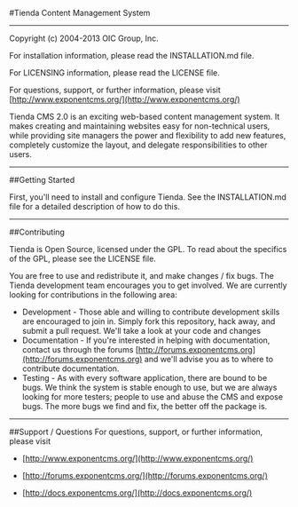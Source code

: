 #Tienda Content Management System

----------

Copyright (c) 2004-2013 OIC Group, Inc.

For installation information, please read the INSTALLATION.md file.

For LICENSING information, please read the LICENSE file.

For questions, support, or further information, please visit
[http://www.exponentcms.org/](http://www.exponentcms.org/)

Tienda CMS 2.0 is an exciting web-based content management system. It makes
creating and maintaining websites easy for non-technical users, while
providing site managers the power and flexibility to add new features,
completely customize the layout, and delegate responsibilities to other
users.

----------------
##Getting Started

First, you'll need to install and configure Tienda. See the INSTALLATION.md
file for a detailed description of how to do this.

------------
##Contributing

Tienda is Open Source, licensed under the GPL.  To read about the
specifics of the GPL, please see the LICENSE file.

You are free to use and redistribute it, and make changes / fix bugs. The
Tienda development team encourages you to get involved. We are currently
looking for contributions in the following area:

* Development - Those able and willing to contribute development skills are 
encouraged to join in.  Simply fork this repository, hack away, and submit a pull 
request. We'll take a look at your code and changes
* Documentation - If you're interested in helping with documentation, 
contact us through the forums [http://forums.exponentcms.org](http://forums.exponentcms.org) and we'll advise you
as to where to contribute documentation.
* Testing - As with every software application, there are bound to be
bugs. We think the system is stable enough to use, but we are always
looking for more testers; people to use and abuse the CMS and expose bugs.
The more bugs we find and fix, the better off the package is.

-------------------
##Support / Questions
For questions, support, or further information, please visit

* [http://www.exponentcms.org/](http://www.exponentcms.org/)

* [http://forums.exponentcms.org/](http://forums.exponentcms.org/)

* [http://docs.exponentcms.org/](http://docs.exponentcms.org/)
